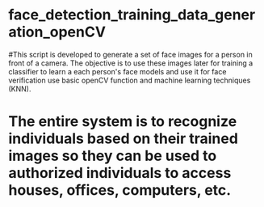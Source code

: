 # face_detection_training_data_generation_openCV
#This script is developed to generate a set of face images for a person in front of a camera. The objective is to use these images later for training a classifier to learn a each person's face models and use it for face verification use basic openCV function and machine learning techniques (KNN).
# The entire system is to recognize individuals based on their trained images so they can be used to authorized individuals to access houses, offices, computers, etc.
